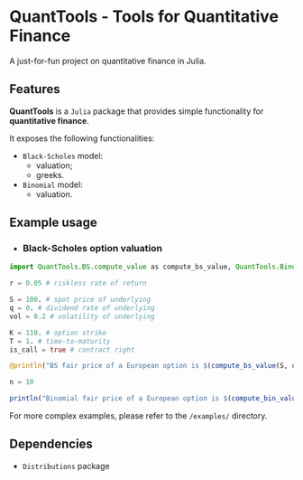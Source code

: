 # QuantTools - Tools for Quantitative Finance

A just-for-fun project on quantitative finance in Julia.

## Features

**QuantTools** is a `Julia` package that provides simple functionality for **quantitative finance**.

It exposes the following functionalities:
- `Black-Scholes` model:
    - valuation;
    - greeks.
- `Binomial` model:
    - valuation.

## Example usage

- ### Black-Scholes option valuation
```Julia
import QuantTools.BS.compute_value as compute_bs_value, QuantTools.Binomial.compute_value as compute_bin_value

r = 0.05 # riskless rate of return

S = 100. # spot price of underlying
q = 0. # dividend rate of underlying
vol = 0.2 # volatility of underlying

K = 110. # option strike
T = 1. # time-to-maturity
is_call = true # contract right

@println("BS fair price of a European option is $(compute_bs_value(S, q, r, vol, K, T, is_call)).")

n = 10

println("Binomial fair price of a European option is $(compute_bin_value(S, q, r, vol, K, T, is_call, n)).")
```

For more complex examples, please refer to the `/examples/` directory. 

## Dependencies

- `Distributions` package
